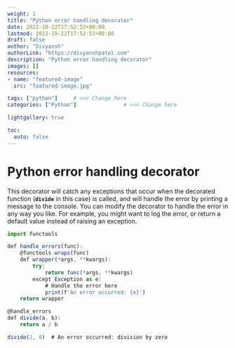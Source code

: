 ```yaml
---
weight: 1
title: "Python error handling decorator"     
date: 2022-10-22T17:52:53+00:00
lastmod: 2022-10-22T17:52:53+00:00
draft: false                
author: "Divyansh"
authorLink: "https://divyanshpatel.com"
description: "Python error handling decorator"                  
images: []
resources:
- name: "featured-image"
  src: "featured-image.jpg"

tags: ["python"]     # <<< Change here
categories: ["Python"]               # <<< Change here

lightgallery: true

toc:
  auto: false
---
```


<!--more-->

# Python error handling decorator

This decorator will catch any exceptions that occur when the decorated function (**`divide`**
 in this case) is called, and will handle the error by printing a message to the console. You can modify the decorator to handle the error in any way you like. For example, you might want to log the error, or return a default value instead of raising an exception.

```jsx
import functools

def handle_errors(func):
    @functools.wraps(func)
    def wrapper(*args, **kwargs):
        try:
            return func(*args, **kwargs)
        except Exception as e:
            # Handle the error here
            print(f'An error occurred: {e}')
    return wrapper

@handle_errors
def divide(a, b):
    return a / b

divide(1, 0)  # An error occurred: division by zero
```